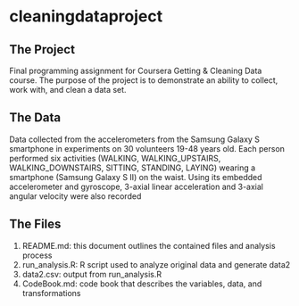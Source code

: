 # cleaningdataproject

## The Project
Final programming assignment for Coursera Getting & Cleaning Data course. The purpose of the project is to demonstrate an ability to collect, work with, and clean a data set. 

## The Data
Data collected from the accelerometers from the Samsung Galaxy S smartphone in experiments on 30 volunteers 19-48 years old. Each person performed six activities (WALKING, WALKING_UPSTAIRS, WALKING_DOWNSTAIRS, SITTING, STANDING, LAYING) wearing a smartphone (Samsung Galaxy S II) on the waist. Using its embedded accelerometer and gyroscope, 3-axial linear acceleration and 3-axial angular velocity were also recorded

## The Files
1. README.md: this document outlines the contained files and analysis process
2. run_analysis.R: R script used to analyze original data and generate data2
3. data2.csv: output from run_analysis.R 
4. CodeBook.md: code book that describes the variables,  data, and transformations 
